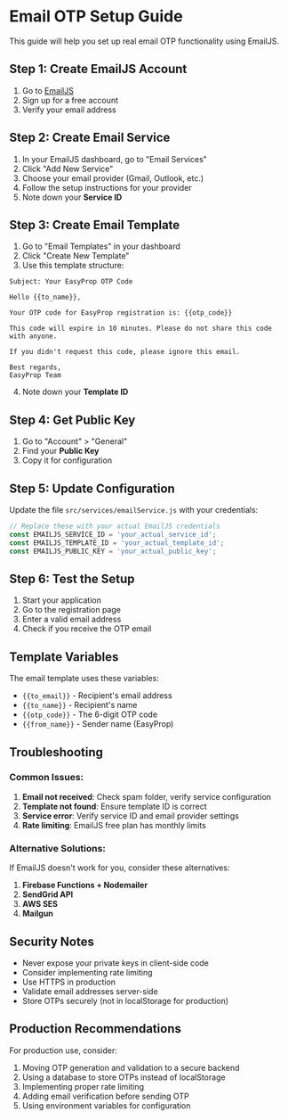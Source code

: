 # Email OTP Setup Guide

This guide will help you set up real email OTP functionality using EmailJS.

## Step 1: Create EmailJS Account

1. Go to [EmailJS](https://www.emailjs.com/)
2. Sign up for a free account
3. Verify your email address

## Step 2: Create Email Service

1. In your EmailJS dashboard, go to "Email Services"
2. Click "Add New Service"
3. Choose your email provider (Gmail, Outlook, etc.)
4. Follow the setup instructions for your provider
5. Note down your **Service ID**

## Step 3: Create Email Template

1. Go to "Email Templates" in your dashboard
2. Click "Create New Template"
3. Use this template structure:

```
Subject: Your EasyProp OTP Code

Hello {{to_name}},

Your OTP code for EasyProp registration is: {{otp_code}}

This code will expire in 10 minutes. Please do not share this code with anyone.

If you didn't request this code, please ignore this email.

Best regards,
EasyProp Team
```

4. Note down your **Template ID**

## Step 4: Get Public Key

1. Go to "Account" > "General"
2. Find your **Public Key**
3. Copy it for configuration

## Step 5: Update Configuration

Update the file `src/services/emailService.js` with your credentials:

```javascript
// Replace these with your actual EmailJS credentials
const EMAILJS_SERVICE_ID = 'your_actual_service_id';
const EMAILJS_TEMPLATE_ID = 'your_actual_template_id'; 
const EMAILJS_PUBLIC_KEY = 'your_actual_public_key';
```

## Step 6: Test the Setup

1. Start your application
2. Go to the registration page
3. Enter a valid email address
4. Check if you receive the OTP email

## Template Variables

The email template uses these variables:
- `{{to_email}}` - Recipient's email address
- `{{to_name}}` - Recipient's name
- `{{otp_code}}` - The 6-digit OTP code
- `{{from_name}}` - Sender name (EasyProp)

## Troubleshooting

### Common Issues:

1. **Email not received**: Check spam folder, verify service configuration
2. **Template not found**: Ensure template ID is correct
3. **Service error**: Verify service ID and email provider settings
4. **Rate limiting**: EmailJS free plan has monthly limits

### Alternative Solutions:

If EmailJS doesn't work for you, consider these alternatives:

1. **Firebase Functions + Nodemailer**
2. **SendGrid API**
3. **AWS SES**
4. **Mailgun**

## Security Notes

- Never expose your private keys in client-side code
- Consider implementing rate limiting
- Use HTTPS in production
- Validate email addresses server-side
- Store OTPs securely (not in localStorage for production)

## Production Recommendations

For production use, consider:
1. Moving OTP generation and validation to a secure backend
2. Using a database to store OTPs instead of localStorage
3. Implementing proper rate limiting
4. Adding email verification before sending OTP
5. Using environment variables for configuration